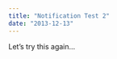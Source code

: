 ```yaml
---
title: "Notification Test 2"
date: "2013-12-13"
---
```


<div class="content">
<p>Let’s try this again…</p>
</div>
